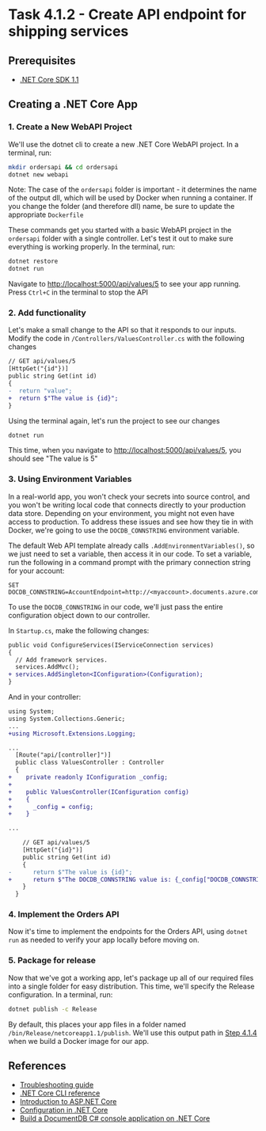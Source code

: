 # Task 4.1.2 - Create API endpoint for shipping services

## Prerequisites 

* [.NET Core SDK 1.1](https://www.microsoft.com/net/download/core)

## Creating a .NET Core App

### 1. Create a New WebAPI Project

We'll use the dotnet cli to create a new .NET Core WebAPI project. In a terminal, run:

```bash
mkdir ordersapi && cd ordersapi
dotnet new webapi
```

Note: The case of the `ordersapi` folder is important - it determines the name of the output dll, which will be used by Docker when running a container. If you change the folder (and therefore dll) name, be sure to update the appropriate `Dockerfile`

These commands get you started with a basic WebAPI project in the `ordersapi` folder with a single controller. Let's test it out to make sure everything is working properly. In the terminal, run:

```bash
dotnet restore
dotnet run
```

Navigate to [http://localhost:5000/api/values/5](http://localhost:5000/api/values/5) to see your app running. Press `Ctrl+C` in the terminal to stop the API

### 2. Add functionality

Let's make a small change to the API so that it responds to our inputs. Modify the code in `/Controllers/ValuesController.cs` with the following changes

```diff
// GET api/values/5
[HttpGet("{id"})]
public string Get(int id)
{
-  return "value";
+  return $"The value is {id}";
}
```

Using the terminal again, let's run the project to see our changes

```bash
dotnet run
```

This time, when you navigate to [http://localhost:5000/api/values/5](http://localhost:5000/api/values/5), you should see "The value is 5"

### 3. Using Environment Variables

In a real-world app, you won't check your secrets into source control, and you won't be writing local code that connects directly to your production data store. Depending on your environment, you might not even have access to production. To address these issues and see how they tie in with Docker, we're going to use the `DOCDB_CONNSTRING` environment variable.

The default Web API template already calls `.AddEnvironmentVariables()`, so we just need to set a variable, then access it in our code.  To set a variable, run the following in a command prompt with the primary connection string for your account:

```
SET DOCDB_CONNSTRING=AccountEndpoint=http://<myaccount>.documents.azure.com:443/;AccountKey=...
```

To use the `DOCDB_CONNSTRING` in our code, we'll just pass the entire configuration object down to our controller.

In `Startup.cs`, make the following changes:

```diff
public void ConfigureServices(IServiceConnection services)
{
  // Add framework services.
  services.AddMvc();
+ services.AddSingleton<IConfiguration>(Configuration);
}
```

And in your controller:

```diff
using System;
using System.Collections.Generic;
...
+using Microsoft.Extensions.Logging;

...
  [Route("api/[controller]")]
  public class ValuesController : Controller
  {
+    private readonly IConfiguration _config;
+ 
+    public ValuesController(IConfiguration config)
+    {
+      _config = config;
+    }

...

    // GET api/values/5
    [HttpGet("{id}")]
    public string Get(int id)
    {
-      return $"The value is {id}";
+      return $"The DOCDB_CONNSTRING value is: {_config["DOCDB_CONNSTRING"]}";
    }
  }
```

### 4. Implement the Orders API

Now it's time to implement the endpoints for the Orders API, using `dotnet run` as needed to verify your app locally before moving on.

### 5. Package for release

Now that we've got a working app, let's package up all of our required files into a single folder for easy distribution. This time, we'll specify the Release configuration. In a terminal, run:

```bash
dotnet publish -c Release
```

By default, this places your app files in a folder named `/bin/Release/netcoreapp1.1/publish`. We'll use this output path in [Step 4.1.4](414_Docker.md) when we build a Docker image for our app.

## References

* [Troubleshooting guide](499_Troubleshooting.md)
* [.NET Core CLI reference](https://docs.microsoft.com/en-us/dotnet/articles/core/tools/)
* [Introduction to ASP.NET Core](https://docs.microsoft.com/en-us/aspnet/core/)
* [Configuration in .NET Core](https://docs.microsoft.com/en-us/aspnet/core/fundamentals/configuration)
* [Build a DocumentDB C# console application on .NET Core](https://docs.microsoft.com/en-us/azure/documentdb/documentdb-dotnetcore-get-started)